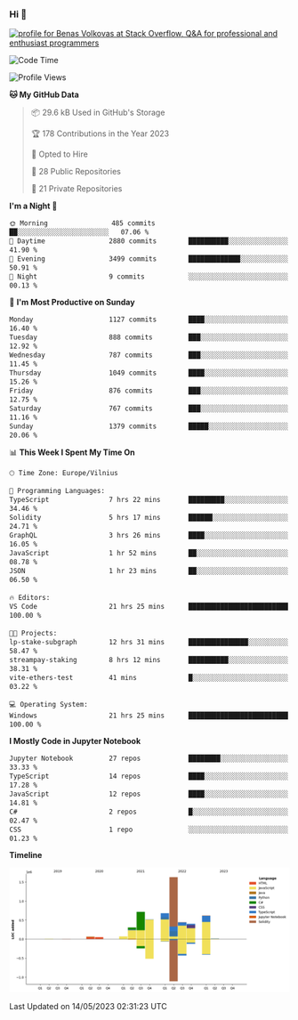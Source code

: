 ### Hi 👋
<a href="https://stackoverflow.com/users/14954249/benas-volkovas"><img src="https://stackoverflow.com/users/flair/14954249.png?theme=dark" width="208" height="58" alt="profile for Benas Volkovas at Stack Overflow, Q&amp;A for professional and enthusiast programmers" title="profile for Benas Volkovas at Stack Overflow, Q&amp;A for professional and enthusiast programmers"></a>

<!--START_SECTION:waka-->
![Code Time](http://img.shields.io/badge/Code%20Time-1%2C453%20hrs%2022%20mins-blue)

![Profile Views](http://img.shields.io/badge/Profile%20Views-0-blue)

**🐱 My GitHub Data** 

> 📦 29.6 kB Used in GitHub's Storage 
 > 
> 🏆 178 Contributions in the Year 2023
 > 
> 💼 Opted to Hire
 > 
> 📜 28 Public Repositories 
 > 
> 🔑 21 Private Repositories 
 > 
**I'm a Night 🦉** 

```text
🌞 Morning                485 commits         ██░░░░░░░░░░░░░░░░░░░░░░░   07.06 % 
🌆 Daytime                2880 commits        ██████████░░░░░░░░░░░░░░░   41.90 % 
🌃 Evening                3499 commits        █████████████░░░░░░░░░░░░   50.91 % 
🌙 Night                  9 commits           ░░░░░░░░░░░░░░░░░░░░░░░░░   00.13 % 
```
📅 **I'm Most Productive on Sunday** 

```text
Monday                   1127 commits        ████░░░░░░░░░░░░░░░░░░░░░   16.40 % 
Tuesday                  888 commits         ███░░░░░░░░░░░░░░░░░░░░░░   12.92 % 
Wednesday                787 commits         ███░░░░░░░░░░░░░░░░░░░░░░   11.45 % 
Thursday                 1049 commits        ████░░░░░░░░░░░░░░░░░░░░░   15.26 % 
Friday                   876 commits         ███░░░░░░░░░░░░░░░░░░░░░░   12.75 % 
Saturday                 767 commits         ███░░░░░░░░░░░░░░░░░░░░░░   11.16 % 
Sunday                   1379 commits        █████░░░░░░░░░░░░░░░░░░░░   20.06 % 
```


📊 **This Week I Spent My Time On** 

```text
🕑︎ Time Zone: Europe/Vilnius

💬 Programming Languages: 
TypeScript               7 hrs 22 mins       █████████░░░░░░░░░░░░░░░░   34.46 % 
Solidity                 5 hrs 17 mins       ██████░░░░░░░░░░░░░░░░░░░   24.71 % 
GraphQL                  3 hrs 26 mins       ████░░░░░░░░░░░░░░░░░░░░░   16.05 % 
JavaScript               1 hr 52 mins        ██░░░░░░░░░░░░░░░░░░░░░░░   08.78 % 
JSON                     1 hr 23 mins        ██░░░░░░░░░░░░░░░░░░░░░░░   06.50 % 

🔥 Editors: 
VS Code                  21 hrs 25 mins      █████████████████████████   100.00 % 

🐱‍💻 Projects: 
lp-stake-subgraph        12 hrs 31 mins      ███████████████░░░░░░░░░░   58.47 % 
streampay-staking        8 hrs 12 mins       ██████████░░░░░░░░░░░░░░░   38.31 % 
vite-ethers-test         41 mins             █░░░░░░░░░░░░░░░░░░░░░░░░   03.22 % 

💻 Operating System: 
Windows                  21 hrs 25 mins      █████████████████████████   100.00 % 
```

**I Mostly Code in Jupyter Notebook** 

```text
Jupyter Notebook         27 repos            ████████░░░░░░░░░░░░░░░░░   33.33 % 
TypeScript               14 repos            ████░░░░░░░░░░░░░░░░░░░░░   17.28 % 
JavaScript               12 repos            ████░░░░░░░░░░░░░░░░░░░░░   14.81 % 
C#                       2 repos             █░░░░░░░░░░░░░░░░░░░░░░░░   02.47 % 
CSS                      1 repo              ░░░░░░░░░░░░░░░░░░░░░░░░░   01.23 % 
```



**Timeline**

![Lines of Code chart](https://raw.githubusercontent.com/BenasVolkovas/BenasVolkovas/main/assets/bar_graph.png)


 Last Updated on 14/05/2023 02:31:23 UTC
<!--END_SECTION:waka-->
